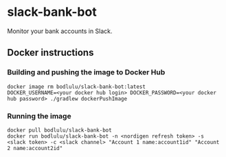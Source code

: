 # slack-bank-bot

Monitor your bank accounts in Slack.

## Docker instructions

### Building and pushing the image to Docker Hub

```
docker image rm bodlulu/slack-bank-bot:latest
DOCKER_USERNAME=<your docker hub login> DOCKER_PASSWORD=<your docker hub password> ./gradlew dockerPushImage
```

### Running the image

```
docker pull bodlulu/slack-bank-bot
docker run bodlulu/slack-bank-bot -n <nordigen refresh token> -s <slack token> -c <slack channel> "Account 1 name:account1id" "Account 2 name:account2id" 
```
